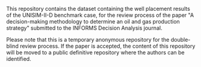 This repository contains the dataset containing the well placement results of the UNISIM-II-D benchmark case, for the review process of the paper "A decision-making methodology to determine an oil and gas production strategy" submitted to the INFORMS Decision Analysis journal. 

Please note that this is a temporary anonymous repository for the double-blind review process. If the paper is accepted, the content of this repository will be moved to a public definitive repository where the authors can be identified.
